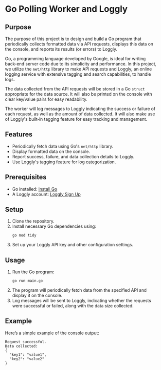 # Go Polling Worker and Loggly

## Purpose
The purpose of this project is to design and build a Go program that periodically collects formatted data via API requests, displays this data on the console, and reports its results (or errors) to Loggly.

Go, a programming language developed by Google, is ideal for writing back-end server code due to its simplicity and performance. In this project, we utilize the `net/http` library to make API requests and Loggly, an online logging service with extensive tagging and search capabilities, to handle logs.

The data collected from the API requests will be stored in a Go `struct` appropriate for the data source. It will also be printed on the console with clear key/value pairs for easy readability.

The worker will log messages to Loggly indicating the success or failure of each request, as well as the amount of data collected. It will also make use of Loggly's built-in tagging feature for easy tracking and management.

## Features
- Periodically fetch data using Go's `net/http` library.
- Display formatted data on the console.
- Report success, failure, and data collection details to Loggly.
- Use Loggly's tagging feature for log categorization.

## Prerequisites
- Go installed: [Install Go](https://go.dev/doc/install)
- A Loggly account: [Loggly Sign Up](https://www.loggly.com/)

## Setup
1. Clone the repository.
2. Install necessary Go dependencies using:
    ```bash
    go mod tidy
    ```
3. Set up your Loggly API key and other configuration settings.

## Usage
1. Run the Go program:
    ```bash
    go run main.go
    ```
2. The program will periodically fetch data from the specified API and display it on the console.
3. Log messages will be sent to Loggly, indicating whether the requests were successful or failed, along with the data size collected.

## Example
Here’s a simple example of the console output:

```plaintext
Request successful.
Data collected:
{
  "key1": "value1",
  "key2": "value2"
}
```